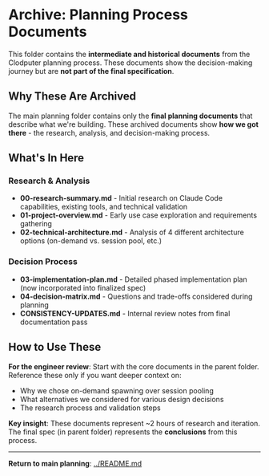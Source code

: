 # Archive: Planning Process Documents

This folder contains the **intermediate and historical documents** from the Clodputer planning process. These documents show the decision-making journey but are **not part of the final specification**.

## Why These Are Archived

The main planning folder contains only the **final planning documents** that describe what we're building. These archived documents show **how we got there** - the research, analysis, and decision-making process.

## What's In Here

### Research & Analysis
- **00-research-summary.md** - Initial research on Claude Code capabilities, existing tools, and technical validation
- **01-project-overview.md** - Early use case exploration and requirements gathering
- **02-technical-architecture.md** - Analysis of 4 different architecture options (on-demand vs. session pool, etc.)

### Decision Process
- **03-implementation-plan.md** - Detailed phased implementation plan (now incorporated into finalized spec)
- **04-decision-matrix.md** - Questions and trade-offs considered during planning
- **CONSISTENCY-UPDATES.md** - Internal review notes from final documentation pass

## How to Use These

**For the engineer review**: Start with the core documents in the parent folder. Reference these only if you want deeper context on:
- Why we chose on-demand spawning over session pooling
- What alternatives we considered for various design decisions
- The research process and validation steps

**Key insight**: These documents represent ~2 hours of research and iteration. The final spec (in parent folder) represents the **conclusions** from this process.

---

**Return to main planning**: [../README.md](../README.md)
